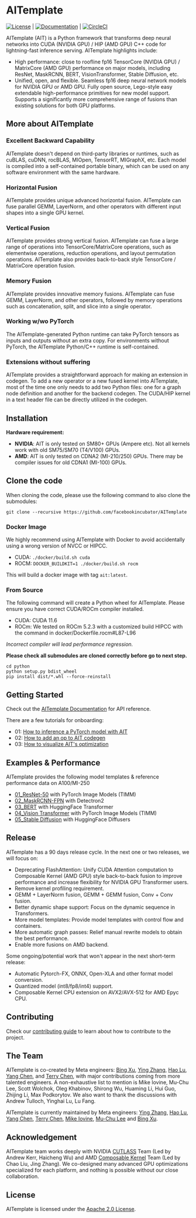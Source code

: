 # AITemplate

[![License](https://img.shields.io/badge/License-Apache_2.0-brightgreen.svg)](https://github.com/facebookincubator/AITemplate/blob/main/LICENSE) |
[![Documentation](https://github.com/facebookincubator/AITemplate/actions/workflows/docs.yml/badge.svg)](https://facebookincubator.github.io/AITemplate) |
[![CircleCI](https://circleci.com/gh/facebookincubator/AITemplate.svg?style=svg)](https://app.circleci.com/pipelines/github/facebookincubator/AITemplate)




AITemplate (AIT) is a Python framework that transforms deep neural networks into CUDA (NVIDIA GPU) / HIP (AMD GPU) C++ code for lightning-fast inference serving. AITemplate highlights include:

- High performance: close to roofline fp16 TensorCore (NVIDIA GPU) / MatrixCore (AMD GPU) performance on major models, including ResNet, MaskRCNN, BERT, VisionTransformer, Stable Diffusion, etc.
- Unified, open, and flexible. Seamless fp16 deep neural network models for NVIDIA GPU or AMD GPU. Fully open source, Lego-style easy extendable high-performance primitives for new model support. Supports a significantly more comprehensive range of fusions than existing solutions for both GPU platforms.

## More about AITemplate

### Excellent Backward Capability

AITemplate doesn't depend on third-party libraries or runtimes, such as cuBLAS, cuDNN, rocBLAS, MIOpen, TensorRT, MIGraphX, etc. Each model is compiled into a self-contained portable binary, which can be used on any software environment with the same hardware.

### Horizontal Fusion

AITemplate provides unique advanced horizontal fusion. AITemplate can fuse parallel GEMM, LayerNorm, and other operators with different input shapes into a single GPU kernel.

### Vertical Fusion

AITemplate provides strong vertical fusion. AITemplate can fuse a large range of operations into TensorCore/MatrixCore operations, such as elementwise operations, reduction operations, and layout permutation operations. AITemplate also provides back-to-back style TensorCore / MatrixCore operation fusion.

### Memory Fusion

AITemplate provides innovative memory fusions. AITemplate can fuse GEMM, LayerNorm, and other operators, followed by memory operations such as concatenation, split, and slice into a single operator.

### Working w/wo PyTorch
The AITemplate-generated Python runtime can take PyTorch tensors as inputs and outputs without an extra copy. For environments without PyTorch, the AITemplate Python/C++ runtime is self-contained.

### Extensions without suffering

AITemplate provides a straightforward approach for making an extension in codegen. To add a new operator or a new fused kernel into AITemplate, most of the time one only needs to add two Python files: one for a graph node definition and another for the backend codegen. The CUDA/HIP kernel in a text header file can be directly utilized in the codegen.

## Installation

**Hardware requirement:**
  - **NVIDIA**: AIT is only tested on SM80+ GPUs (Ampere etc). Not all kernels work with old SM75/SM70 (T4/V100) GPUs.
  - **AMD**:  AIT is only tested on CDNA2 (MI-210/250) GPUs. There may be compiler issues for old CDNA1 (MI-100) GPUs.

## Clone the code
When cloning the code, please use the following command to also clone the submodules:
```
git clone --recursive https://github.com/facebookincubator/AITemplate
```

### Docker Image
We highly recommend using AITemplate with Docker to avoid accidentally using a wrong version of NVCC or HIPCC.
- CUDA: `./docker/build.sh cuda`
- ROCM: `DOCKER_BUILDKIT=1 ./docker/build.sh rocm`

This will build a docker image with tag `ait:latest`.

### From Source
The following command will create a Python wheel for AITemplate. Please ensure you have correct CUDA/ROCm compiler installed.
- CUDA: CUDA 11.6
- ROCm: We tested on ROCm 5.2.3 with a customized build HIPCC with the command in docker/Dockerfile.rocm#L87-L96

*Incorrect compiler will lead performance regression.*

**Please check all submodules are cloned correctly before go to next step.**

```
cd python
python setup.py bdist_wheel
pip install dist/*.whl --force-reinstall
```

## Getting Started

Check out the [AITemplate Documentation](https://facebookincubator.github.io/AITemplate) for API reference.

There are a few tutorials for onboarding:

- 01: [How to inference a PyTorch model with AIT](https://facebookincubator.github.io/AITemplate/tutorial/how_to_infer_pt.html)
- 02: [How to add an op to AIT codegen](https://facebookincubator.github.io/AITemplate/tutorial/how_to_add_op.html)
- 03: [How to visualize AIT's optimization](https://facebookincubator.github.io/AITemplate/tutorial/how_to_visualize.html)


## Examples & Performance
AITemplate provides the following model templates & reference performance data on A100/MI-250

- [01_ResNet-50](examples/01_resnet-50/) with PyTorch Image Models (TIMM)
- [02_MaskRCNN-FPN](examples/02_detectron2/) with Detectron2
- [03_BERT](examples/03_bert/) with HuggingFace Transformer
- [04_Vision Transformer](examples/04_vit/) with PyTorch Image Models (TIMM)
- [05_Stable Diffusion](examples/05_stable_diffusion/) with HuggingFace Diffusers

## Release

AITemplate has a 90 days release cycle.
In the next one or two releases, we will focus on:
- Deprecating FlashAttention: Unify CUDA Attention computation to Composable Kernel (AMD GPU) style back-to-back fusion to improve performance and increase flexibility for NVIDIA GPU Transformer users.
- Remove kernel profiling requirement.
- GEMM + LayerNorm fusion, GEMM + GEMM fusion, Conv + Conv fusion.
- Better dynamic shape support: Focus on the dynamic sequence in Transformers.
- More model templates:  Provide model templates with control flow and containers.
- More automatic graph passes: Relief manual rewrite models to obtain the best performance.
- Enable more fusions on AMD backend.

Some ongoing/potential work that won't appear in the next short-term release:
- Automatic Pytorch-FX, ONNX, Open-XLA and other format model conversion.
- Quantized model (int8/fp8/int4) support.
- Composable Kernel CPU extension on AVX2/AVX-512 for AMD Epyc CPU.

## Contributing
Check our [contributing guide](CONTRIBUTING.md) to learn about how to contribute to the project.

## The Team

AITemplate is co-created by Meta engineers: [Bing Xu](https://github.com/antinucleon), [Ying Zhang](https://github.com/ipiszy), [Hao Lu](https://github.com/hlu1), [Yang Chen](https://github.com/chenyang78), and [Terry Chen](https://github.com/terrychenism), with major contributions coming from more talented engineers. A non-exhaustive list to mention is Mike Iovine, Mu-Chu Lee, Scott Wolchok, Oleg Khabinov, Shirong Wu, Huaming Li, Hui Guo, Zhijing Li, Max Podkorytov. We also want to thank the discussions with Andrew Tulloch, Yinghai Lu, Lu Fang.

AITemplate is currently maintained by Meta engineers: [Ying Zhang](https://github.com/ipiszy), [Hao Lu](https://github.com/hlu1), [Yang Chen](https://github.com/chenyang78), [Terry Chen](https://github.com/terrychenism), [Mike Iovine](https://github.com/mikeiovine), [Mu-Chu Lee](https://github.com/muchulee8) and [Bing Xu](https://github.com/antinucleon).


## Acknowledgement

AITemplate team works deeply with NVIDIA [CUTLASS](https://github.com/NVIDIA/cutlass) Team (Led by Andrew Kerr, Haicheng Wu) and AMD [Composable Kernel](https://github.com/ROCmSoftwarePlatform/composable_kernel) Team (Led by Chao Liu, Jing Zhang). We co-designed many advanced GPU optimizations specialized for each platform, and nothing is possible without our close collaboration.


## License
AITemplate is licensed under the [Apache 2.0 License](https://github.com/facebookincubator/AITemplate/blob/main/LICENSE).
